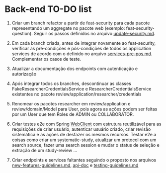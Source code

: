 # Back-end TO-DO list 

1. Criar um branch refactor a partir de feat-security para cada pacote representando um aggregate no pacote web 
(exemplo: feat-security-question). Seguir os passos definidos no arquivo [update-security.md](./update-security.md). 
2. Em cada branch criada, antes de integrar novamente ao feat-security, verificar as pré-condições e pós-condições de 
   todos os application services de acordo com o definido no arquivo [services-pre-pos.md](./services-pre-pos.md). Complementar os casos de teste.
3. Atualizar a documentação dos endpoints com autenticação e autorização

4. Após integrar todos os branches, descontinuar as classes FakeResearcherCredentialsService e ResearcherCredentialsService 
existentes no pacote review/application/researcher/credentials
5. Renomear os pacotes researcher em review/application e review/domain/Model para User, pois agora as ações podem ser
feitas por um User que tem Roles de ADMIN ou COLLABORATOR. 
6. Criar testes e2e com Spring [WebClient](https://www.baeldung.com/spring-5-webclient) com estrutura reutilizável para
as requisições de criar usuário, autenticar usuário criado, criar revisão sistemática e as ações de desfazer os mesmos
recursos. Testar e2e a coisas como criar um systematic-study, atualizar um protocol com um search source, fazer uma 
search session e mudar o status de seleção e extração de um study-review ... 
7. Criar endpoints e services faltantes seguindo o proposto nos arquivos [new-features-guidelines.md](./new-features-guidelines.md),
[api-doc](./api-doc.md) e [testing-guidelines.md](testing-guidelines.md)  



